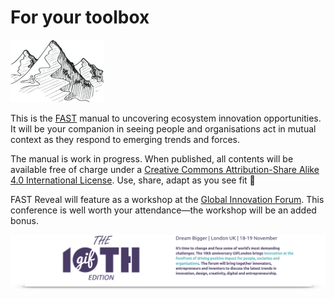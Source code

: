 # For your toolbox

![](.gitbook/assets/logo-mountaintheme-mountain-h100.png)

This is the [FAST](https://futuring-architectures.com/) manual to uncovering ecosystem innovation opportunities. It will be your companion in seeing people and organisations act in mutual context as they respond to emerging trends and forces.   

The manual is work in progress. When published, all contents will be available free of charge under a [Creative Commons Attribution-Share Alike 4.0 International License](https://creativecommons.org/licenses/by-sa/4.0/). Use, share, adapt as you see fit 👊

FAST Reveal will feature as a workshop at the [Global Innovation Forum](https://giflondon.com/). This conference is well worth your attendance—the workshop will be an added bonus.

![](.gitbook/assets/revalatgif2020.png)



